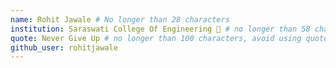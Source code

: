 ```yaml
---
name: Rohit Jawale # No longer than 28 characters
institution: Saraswati College Of Engineering 🚩 # no longer than 58 characters
quote: Never Give Up # no longer than 100 characters, avoid using quotes(") to guarantee the format remains the same.
github_user: rohitjawale
---
```


